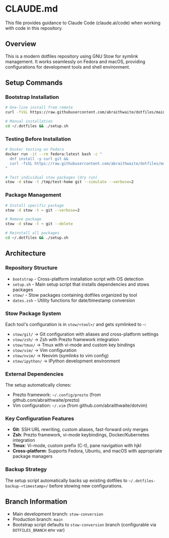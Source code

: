 # CLAUDE.md

This file provides guidance to Claude Code (claude.ai/code) when working with code in this repository.

## Overview

This is a modern dotfiles repository using GNU Stow for symlink management. It works seamlessly on Fedora and macOS, providing configurations for development tools and shell environment.

## Setup Commands

### Bootstrap Installation
```bash
# One-line install from remote
curl -fsSL https://raw.githubusercontent.com/abraithwaite/dotfiles/main/bootstrap | bash

# Manual installation
cd ~/.dotfiles && ./setup.sh
```

### Testing Before Installation
```bash
# Docker testing on Fedora
docker run -it --rm fedora:latest bash -c "
  dnf install -y curl git && 
  curl -fsSL https://raw.githubusercontent.com/abraithwaite/dotfiles/main/bootstrap | bash
"

# Test individual stow packages (dry run)
stow -d stow -t /tmp/test-home git --simulate --verbose=2
```

### Package Management
```bash
# Install specific package
stow -d stow -t ~ git --verbose=2

# Remove package
stow -d stow -t ~ git --delete

# Reinstall all packages
cd ~/.dotfiles && ./setup.sh
```

## Architecture

### Repository Structure
- `bootstrap` - Cross-platform installation script with OS detection
- `setup.sh` - Main setup script that installs dependencies and stows packages
- `stow/` - Stow packages containing dotfiles organized by tool
- `dates.zsh` - Utility functions for date/timestamp conversion

### Stow Package System
Each tool's configuration is in `stow/<tool>/` and gets symlinked to `~`:
- `stow/git/` → Git configuration with aliases and cross-platform settings
- `stow/zsh/` → Zsh with Prezto framework integration
- `stow/tmux/` → Tmux with vi-mode and custom key bindings  
- `stow/vim/` → Vim configuration
- `stow/nvim/` → Neovim (symlinks to vim config)
- `stow/ipython/` → IPython development environment

### External Dependencies
The setup automatically clones:
- Prezto framework: `~/.config/prezto` (from github.com/abraithwaite/prezto)
- Vim configuration: `~/.vim` (from github.com/abraithwaite/dotvim)

### Key Configuration Features
- **Git**: SSH URL rewriting, custom aliases, fast-forward only merges
- **Zsh**: Prezto framework, vi-mode keybindings, Docker/Kubernetes integration
- **Tmux**: Vi-mode, custom prefix (C-t), pane navigation with hjkl
- **Cross-platform**: Supports Fedora, Ubuntu, and macOS with appropriate package managers

### Backup Strategy
The setup script automatically backs up existing dotfiles to `~/.dotfiles-backup-<timestamp>/` before stowing new configurations.

## Branch Information
- Main development branch: `stow-conversion`
- Production branch: `main`
- Bootstrap script defaults to `stow-conversion` branch (configurable via `DOTFILES_BRANCH` env var)